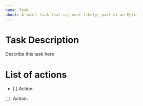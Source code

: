 ```yaml
---
name: Task
about: A small task that is, most likely, part of an Epic.
---
```

# Task Description
Describe this task here


# List of actions
- [ ] Action: <!-- Use # if existing issue in same repo -->
- [ ] Action: <!-- Use URL link if exsiting issue in other repo -->


<!-- Assign task to someone -->
<!-- Add labels if needed -->
<!-- Register with project -->
<!-- Define milestone if needed --> 
